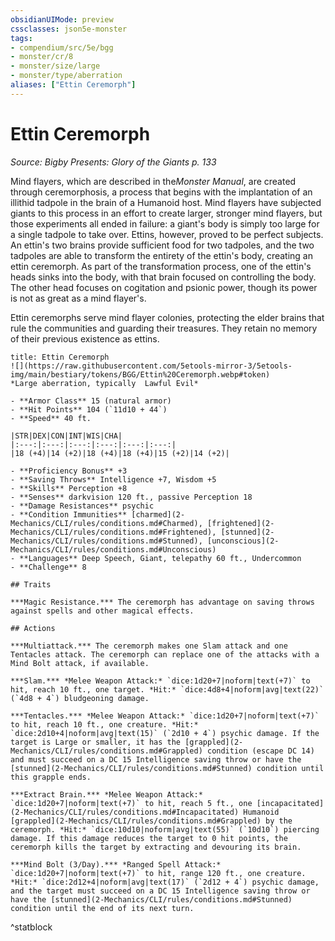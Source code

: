 ```yaml
---
obsidianUIMode: preview
cssclasses: json5e-monster
tags:
- compendium/src/5e/bgg
- monster/cr/8
- monster/size/large
- monster/type/aberration
aliases: ["Ettin Ceremorph"]
---
```

# Ettin Ceremorph
*Source: Bigby Presents: Glory of the Giants p. 133*  

Mind flayers, which are described in the*Monster Manual*, are created through ceremorphosis, a process that begins with the implantation of an illithid tadpole in the brain of a Humanoid host. Mind flayers have subjected giants to this process in an effort to create larger, stronger mind flayers, but those experiments all ended in failure: a giant's body is simply too large for a single tadpole to take over. Ettins, however, proved to be perfect subjects. An ettin's two brains provide sufficient food for two tadpoles, and the two tadpoles are able to transform the entirety of the ettin's body, creating an ettin ceremorph. As part of the transformation process, one of the ettin's heads sinks into the body, with that brain focused on controlling the body. The other head focuses on cogitation and psionic power, though its power is not as great as a mind flayer's.

Ettin ceremorphs serve mind flayer colonies, protecting the elder brains that rule the communities and guarding their treasures. They retain no memory of their previous existence as ettins.

```ad-statblock
title: Ettin Ceremorph
![](https://raw.githubusercontent.com/5etools-mirror-3/5etools-img/main/bestiary/tokens/BGG/Ettin%20Ceremorph.webp#token)
*Large aberration, typically  Lawful Evil*

- **Armor Class** 15 (natural armor)
- **Hit Points** 104 (`11d10 + 44`)
- **Speed** 40 ft.

|STR|DEX|CON|INT|WIS|CHA|
|:---:|:---:|:---:|:---:|:---:|:---:|
|18 (+4)|14 (+2)|18 (+4)|18 (+4)|15 (+2)|14 (+2)|

- **Proficiency Bonus** +3
- **Saving Throws** Intelligence +7, Wisdom +5
- **Skills** Perception +8
- **Senses** darkvision 120 ft., passive Perception 18
- **Damage Resistances** psychic
- **Condition Immunities** [charmed](2-Mechanics/CLI/rules/conditions.md#Charmed), [frightened](2-Mechanics/CLI/rules/conditions.md#Frightened), [stunned](2-Mechanics/CLI/rules/conditions.md#Stunned), [unconscious](2-Mechanics/CLI/rules/conditions.md#Unconscious)
- **Languages** Deep Speech, Giant, telepathy 60 ft., Undercommon
- **Challenge** 8

## Traits

***Magic Resistance.*** The ceremorph has advantage on saving throws against spells and other magical effects.

## Actions

***Multiattack.*** The ceremorph makes one Slam attack and one Tentacles attack. The ceremorph can replace one of the attacks with a Mind Bolt attack, if available.

***Slam.*** *Melee Weapon Attack:* `dice:1d20+7|noform|text(+7)` to hit, reach 10 ft., one target. *Hit:* `dice:4d8+4|noform|avg|text(22)` (`4d8 + 4`) bludgeoning damage.

***Tentacles.*** *Melee Weapon Attack:* `dice:1d20+7|noform|text(+7)` to hit, reach 10 ft., one creature. *Hit:* `dice:2d10+4|noform|avg|text(15)` (`2d10 + 4`) psychic damage. If the target is Large or smaller, it has the [grappled](2-Mechanics/CLI/rules/conditions.md#Grappled) condition (escape DC 14) and must succeed on a DC 15 Intelligence saving throw or have the [stunned](2-Mechanics/CLI/rules/conditions.md#Stunned) condition until this grapple ends.

***Extract Brain.*** *Melee Weapon Attack:* `dice:1d20+7|noform|text(+7)` to hit, reach 5 ft., one [incapacitated](2-Mechanics/CLI/rules/conditions.md#Incapacitated) Humanoid [grappled](2-Mechanics/CLI/rules/conditions.md#Grappled) by the ceremorph. *Hit:* `dice:10d10|noform|avg|text(55)` (`10d10`) piercing damage. If this damage reduces the target to 0 hit points, the ceremorph kills the target by extracting and devouring its brain.

***Mind Bolt (3/Day).*** *Ranged Spell Attack:* `dice:1d20+7|noform|text(+7)` to hit, range 120 ft., one creature. *Hit:* `dice:2d12+4|noform|avg|text(17)` (`2d12 + 4`) psychic damage, and the target must succeed on a DC 15 Intelligence saving throw or have the [stunned](2-Mechanics/CLI/rules/conditions.md#Stunned) condition until the end of its next turn.
```
^statblock